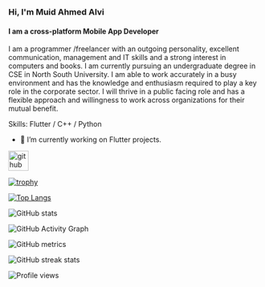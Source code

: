 ### Hi, I'm Muid Ahmed Alvi
#### I am a cross-platform Mobile App Developer


I am a programmer /freelancer with an outgoing personality, excellent communication, management and IT skills and a strong interest in computers and books. I am currently pursuing an undergraduate degree in CSE in North South University. I am able to work accurately in a busy environment and has the knowledge and enthusiasm required to play a key role in the corporate sector. I will thrive in a public facing role and has a flexible approach and willingness to work across organizations for their mutual benefit.

Skills: Flutter / C++ / Python

- 🔭 I’m currently working on Flutter projects. 


[<img src='https://cdn.jsdelivr.net/npm/simple-icons@3.0.1/icons/github.svg' alt='github' height='40'>](https://github.com/Alvi-Ahmed)  

[![trophy](https://github-profile-trophy.vercel.app/?username=Alvi-Ahmed)](https://github.com/ryo-ma/github-profile-trophy)

[![Top Langs](https://github-readme-stats.vercel.app/api/top-langs/?username=Alvi-Ahmed)](https://github.com/anuraghazra/github-readme-stats)

![GitHub stats](https://github-readme-stats.vercel.app/api?username=Alvi-Ahmed&show_icons=true&count_private=true)  

![GitHub Activity Graph](https://activity-graph.herokuapp.com/graph?username=Alvi-Ahmed)  

![GitHub metrics](https://metrics.lecoq.io/Alvi-Ahmed)  

![GitHub streak stats](https://github-readme-streak-stats.herokuapp.com/?user=Alvi-Ahmed)  

![Profile views](https://gpvc.arturio.dev/Alvi-Ahmed)  
